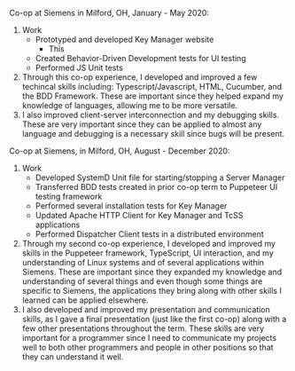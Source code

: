 Co-op at Siemens in Milford, OH, January - May 2020:  
1) Work
    - Prototyped and developed Key Manager website
        - This
    - Created Behavior-Driven Development tests for UI testing
    - Performed JS Unit tests
2) Through this co-op experience, I developed and improved a few techincal skills including: Typescript/Javascript, HTML, Cucumber, and the BDD Framework. These are important since they helped expand my knowledge of languages, allowing me to be more versatile.
3) I also improved client-server interconnection and my debugging skills. These are very important since they can be applied to almost any language and debugging is a necessary skill since bugs will be present.

Co-op at Siemens, in Milford, OH, August - December 2020:  
1) Work
    - Developed SystemD Unit file for starting/stopping a Server Manager
    - Transferred BDD tests created in prior co-op term to Puppeteer UI testing framework
    - Performed several installation tests for Key Manager
    - Updated Apache HTTP Client for Key Manager and TcSS applications
    - Performed Dispatcher Client tests in a distributed environment
2) Through my second co-op experience, I developed and improved my skills in the Puppeteer framework, TypeScript, UI interaction, and my understanding of Linux systems and of several applications within Siemens. These are important since they expanded my knowledge and understanding of several things and even though some things are specific to Siemens, the applications they bring along with other skills I learned can be applied elsewhere.
3) I also developed and improved my presentation and communication skills, as I gave a final presentation (just like the first co-op) along with a few other presentations throughout the term. These skills are very important for a programmer since I need to communicate my projects well to both other programmers and people in other positions so that they can understand it well.
